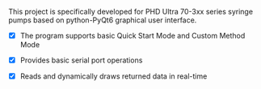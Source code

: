 This project is specifically developed for PHD Ultra 70-3xx series syringe pumps based on python-PyQt6 graphical user interface. 

-[x] The program supports basic Quick Start Mode and Custom Method Mode

-[x] Provides basic serial port operations

-[x] Reads and dynamically draws returned data in real-time
